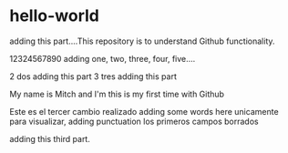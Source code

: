 # hello-world
adding this part....This repository is to understand Github functionality.

12324567890 adding one, two, three, four, five....
 

2 dos  adding this part
3 tres adding this part

My name is Mitch and I'm this is my first time with Github

Este es el tercer cambio realizado adding some words here unicamente para visualizar, adding punctuation los primeros campos borrados

adding this third part.
